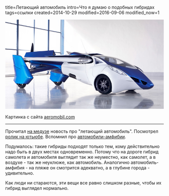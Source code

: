 title=Летающий автомобиль
intro=Что я думаю о подобных гибридах
tags=ссылки
created=2014-10-29
modified=2016-09-06
modified_now=1


![Автомобиль самолет](летающий-автомобиль.jpg)

Картинка с сайта [aeromobil.com](http://aeromobil.com/)

* * *

Прочитал [на медузе][meduza.io] новость про "летающий автомобиль".
Посмотрел [ролик на ютьюбе][yt].
Вспомнил про [автомобили-амфибии][amf].

Подумалось: такие гибриды подходят только тем, кому действительно надо быть в двух местах одновременно.
Потому что на дороге гибрид самолета и автомобиля выглядит так же неуместно, как самолет, а в воздухе - так же неуклюже, как автомобиль.
Аналогично автомобиль-амфибия - на пляже он смотрится адекватно, а в глубине города - удивительно.

Как люди ни стараются, эти вещи все равно слишком разные, чтобы их гибрид выглядел нормально.

[meduza.io]: https://meduza.io/news/2014/10/29/v-vene-pokazali-letayuschiy-avtomobil
[yt]: https://www.youtube.com/watch?v=kzYb68qXpD0
[amf]: https://www.google.ru/search?q=амфибия&tbm=isch
